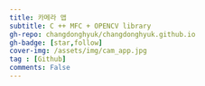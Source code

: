 ```yaml
---
title: 카메라 앱
subtitle: C ++ MFC + OPENCV library
gh-repo: changdonghyuk/changdonghyuk.github.io
gh-badge: [star,follow]
cover-img: /assets/img/cam_app.jpg
tag : [Github]
comments: False
---
```

